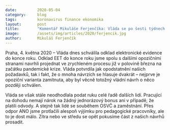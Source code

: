 ```yaml
---
date:         2020-05-04
category:     blog
tags:         koronavirus finance ekonomika
layout:       post
title:        "Komentář Mikuláše Ferjenčíka: Vláda se po šesti týdnech nechala přesvědčit o odložení EET do konce roku"
image:        /assets/img/articles/2020/ferjencik.jpg
author:       Mikuláš Ferjenčík
--- 
```




Praha, 4. května 2020 – Vláda dnes schválila odklad elektronické evidence do konce roku. Odklad EET do konce roku jsme spolu s dalšími opozičními stranami navrhli projednat ve zrychleném procesu již v polovině března na začátku pandemické krize. Vláda potvrdila jak opodstatnění našich požadavků, tak i fakt, že o mnoha návrzích se hlasuje dvakrát – nejprve je opoziční varianta zamítnuta, aby byl věcně totožný vládní návrh o něco později schválen.

 

Vláda se však stále neodhodlala podat ruku celé řadě dalších lidí. Pracující na dohodu nemají nárok na žádný jednorázový bonus ani v případě, že platili odvody. A stejně tak lidé se souběhem OSVČ a zaměstnání. Přes odpor ANO jsme protlačili alespoň výjimku pro pedagogické pracovníky, ale to je dost málo. Zítra nebo ve středu se opět pokusíme část z našich návrhů prosadit.
